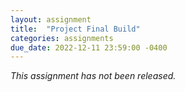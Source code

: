 ```yaml
---
layout: assignment
title:  "Project Final Build"
categories: assignments
due_date: 2022-12-11 23:59:00 -0400
---
```


*This assignment has not been released.*